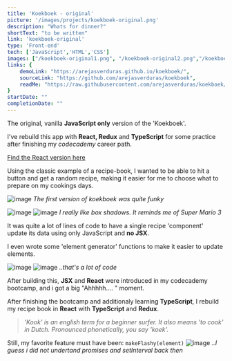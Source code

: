 ```yaml
---
title: 'Koekboek - original'
picture: '/images/projects/koekboek-original.png'
description: "Whats for dinner?"
shortText: "to be written"
link: 'koekboek-original'
type: 'Front-end'
tech: ['JavaScript','HTML','CSS']
images: ["/koekboek-original1.png", "/koekboek-original2.png","/koekboek-original3.png","/koekboek-original4.png","/koekboek_elementMaker.png","/koekboek_callFuncs.png","/koekboek_makeFlashy.png"]
links: {
    demoLink: "https://arejasverduras.github.io/koekboek/",
    sourceLink: "https://github.com/arejasverduras/koekboek",
    readMe: "https://raw.githubusercontent.com/arejasverduras/koekboek/main/README.md"
}
startDate: ""
completionDate: ""
---
```


The original, vanilla **JavaScript only** version of the 'Koekboek'.

I've rebuild this app with **React, Redux** and **TypeScript** for some practice after finishing my *codecademy* career path.

[Find the React version here](https://next-portfolio-remake.vercel.app/projects/koekboek)

Using the classic example of a recipe-book, I wanted to be able to hit a button and get a random recipe, making it easier for me to choose what to prepare on my cookings days.


![image](/images/projectImages/koekboek-original/koekboek-original1.png)
_The first version of koekboek was quite funky_

![image](/images/projectImages/koekboek-original/koekboek-original2.png)
![image](/images/projectImages/koekboek-original/koekboek-original3.png)
_I really like box shadows. It reminds me of Super Mario 3_

It was quite a lot of lines of code to have a single recipe 'component' update its data using only JavaScript and **no JSX**. 

I even wrote some 'element generator' functions to make it easier to update elements.

![image](/images/projectImages/koekboek-original/koekboek_elementMaker.png)
![image](/images/projectImages/koekboek-original/koekboek_callFuncs.png)
_..that's a lot of code_

After building this, **JSX** and **React** were introduced in my codecademy bootcamp, and i got a big "Ahhhhh.... " moment. 

After finishing the bootcamp and additionaly learning **TypeScript**, I rebuild my recipe book in **React** with **TypeScript** and **Redux**. 

> _'Kook' is an english term for a beginner surfer. It also means 'to cook' in Dutch. Pronounced phonetically, you say 'koek'._

Still, my favorite feature must have been: 
`makeFlashy(element)`
![image](/images/projectImages/koekboek-original/koekboek_makeFlashy.png)
_..I guess i did not undertand promises and setInterval back then_